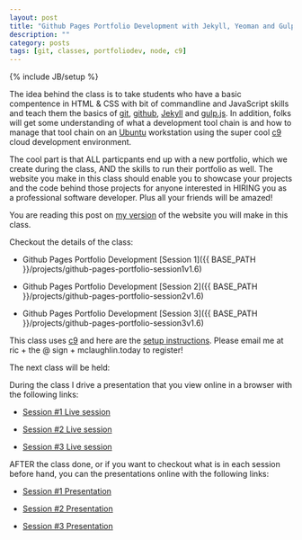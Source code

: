 ```yaml
---
layout: post
title: "Github Pages Portfolio Development with Jekyll, Yeoman and Gulpjs v1.6"
description: ""
category: posts
tags: [git, classes, portfoliodev, node, c9]
---
```

{% include JB/setup %}

The idea behind the class is to take students who have a basic compentence in HTML & CSS with bit of commandline and JavaScript skills and teach them the basics of [git](https://git-scm.com/), [github](https://github.com/ricmclaughlin), [Jekyll](http://jekyllrb.com/) and [gulp.js](http://gulpjs.com/). In addition, folks will get some understanding of what a development tool chain is and how to manage that tool chain on an [Ubuntu](http://www.ubuntu.com/) workstation using the super cool [c9](https://c9.io) cloud development environment.

The cool part is that ALL particpants end up with a new portfolio, which we create during the class, AND the skills to run their portfolio as well. The website you make in this class should enable you to showcase your projects and the code behind those projects for anyone interested in HIRING you as a professional software developer. Plus all your friends will be amazed!

You are reading this post on [my version](http://ric.mclaughlin.today) of the website you will make in this class.

Checkout the details of the class:

* Github Pages Portfolio Development [Session 1]({{ BASE_PATH }}/projects/github-pages-portfolio-session1v1.6)

* Github Pages Portfolio Development [Session 2]({{ BASE_PATH }}/projects/github-pages-portfolio-session2v1.6)

* Github Pages Portfolio Development [Session 3]({{ BASE_PATH }}/projects/github-pages-portfolio-session3v1.6)

This class uses [c9](https://c9.io) and here are the [setup instructions](http://ric.mclaughlin.today/projects/github-pages-portfolio-class-setup-with-c9). Please email me at ric + the @ sign + mclaughlin.today to register!

The next class will be held:

During the class I drive a presentation that you view online in a browser with the following links: 

* [Session #1 Live session](http://slides.com/ricmclaughlin/githubportfolio1-1-5-8/live)

* [Session #2 Live session](http://slides.com/ricmclaughlin/githubportfolio2-6-9/live) 

* [Session #3 Live session](http://slides.com/ricmclaughlin/githubportfolio1-1-2-7-10/live) 

AFTER the class done, or if you want to checkout what is in each session before hand, you can the presentations online with the following links:

* [Session #1 Presentation](http://slides.com/ricmclaughlin/githubportfolio1-1-5-8)

* [Session #2 Presentation](http://slides.com/ricmclaughlin/githubportfolio2-6-9) 

* [Session #3 Presentation](http://slides.com/ricmclaughlin/githubportfolio1-1-2-7-10) 




